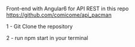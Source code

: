 Front-end with Angular6 for API REST in this repo https://github.com/comicome/api_pacman

1 - Git Clone the repository

2 - run npm start in your terminal
